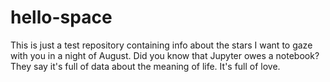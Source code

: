 # hello-space
This is just a test repository containing info about the stars I want to gaze with you in a night of August. Did you know that Jupyter owes a notebook? They say it's full of data about the meaning of life. It's full of love.
